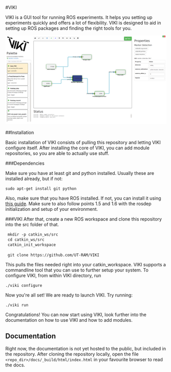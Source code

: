 <!-- VIKI_VERSION_INFO
VIKI: more than a GUI for ROS 
version number: 0.1
version name: Alice

Copyright (c) 2016 Robin Hoogervorst, Alex Kamphuis, Cees Trouwborst, https://github.com/UT-RAM/viki

Permission is hereby granted, free of charge, to any person obtaining
a copy of this software and associated documentation files (the
"Software"), to deal in the Software without restriction, including
without limitation the rights to use, copy, modify, merge, publish,
distribute, sublicense, and/or sell copies of the Software, and to
permit persons to whom the Software is furnished to do so, subject to
the following conditions:

The above copyright notice and this permission notice shall be
included in all copies or substantial portions of the Software.

THE SOFTWARE IS PROVIDED "AS IS", WITHOUT WARRANTY OF ANY KIND,
EXPRESS OR IMPLIED, INCLUDING BUT NOT LIMITED TO THE WARRANTIES OF
MERCHANTABILITY, FITNESS FOR A PARTICULAR PURPOSE AND
NONINFRINGEMENT. IN NO EVENT SHALL THE AUTHORS OR COPYRIGHT HOLDERS BE
LIABLE FOR ANY CLAIM, DAMAGES OR OTHER LIABILITY, WHETHER IN AN ACTION
OF CONTRACT, TORT OR OTHERWISE, ARISING FROM, OUT OF OR IN CONNECTION
WITH THE SOFTWARE OR THE USE OR OTHER DEALINGS IN THE SOFTWARE.

Connection between the HTML GUI and Python backend was established using work by David Baird following his tutorial on http://www.aclevername.com/articles/python-webgui/

Thank you for letting us use your great work, David.

This work has been funded by the European Commission's H2020 project AEROWORKS under grant no. 644128
END_VERSION_INFO -->
#VIKI

VIKI is a GUI tool for running ROS experiments. It helps you setting up experiments quickly and offers a lot of flexibility. 
VIKI is designed to aid in setting up ROS packages and finding the right tools for you. 
 
 ![viki_screenshot](/docs/viki_screenshot.png)
 
##Installation

Basic installation of VIKI consists of pulling this repository and letting VIKI configure itself. After installing the core of VIKI, 
you can add module repositories, so you are able to actually use stuff.

###Dependencies

Make sure you have at least git and python installed. Usually these are installed already, but if not:

    sudo apt-get install git python
    
Also, make sure that you have ROS installed. If not, you can install it using  [this guide](http://wiki.ros.org/jade/Installation/Ubuntu). 
Make sure to also follow points 1.5 and 1.6 with the rosdep initialization and setup of your environment. 

###VIKI
After that, create a new ROS workspace and clone this repository into the src folder of that.

     mkdir -p catkin_ws/src
     cd catkin_ws/src
     catkin_init_workspace
     
     git clone https://github.com/UT-RAM/VIKI
     
This pulls the files needed right into your catkin_workspace. VIKI supports a commandline tool that you can use
to further setup your system. To configure VIKI, from within VIKI directory, run 
    
    ./viki configure
    
Now you're all set! We are ready to launch VIKI. Try running:
    
    ./viki run
    
Congratulations! You can now start using VIKI, look further into the documentation on how to use VIKI and how to add modules.

## Documentation

Right now, the documentation is not yet hosted to the public, but included in the repository. After cloning the repository locally, open the file `` <repo_dir>/docs/_build/html/index.html `` in your favourite browser to read the docs.